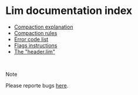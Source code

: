 # Lim documentation index

* [Compaction explanation](https://github.com/duckafire/lim/blob/main/docs/compaction-explanation.md)
* [Compaction rules](https://github.com/duckafire/lim/blob/main/docs/compaction-rules.md)
* [Error code list](https://github.com/duckafire/lim/blob/main/docs/error-code-list.md)
* [Flags instructions](https://github.com/duckafire/lim/blob/main/docs/flags-instructions.md)
* [The "header.lim"](https://github.com/duckafire/lim/blob/main/docs/the-header-lim.md)

<br>

> [!NOTE]
> Please reporte bugs [here](https://github.com/duckafire/LIM/issues "Github issues").

<br>
